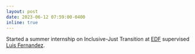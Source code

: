 ```yaml
---
layout: post
date: 2023-06-12 07:59:00-0400
inline: true
---
```


Started a summer internship on Inclusive-Just Transition at [EDF](https://www.edf.org/economics) supervised  [Luis Fernandez](https://www.luisfernandezintriago.com/home).

